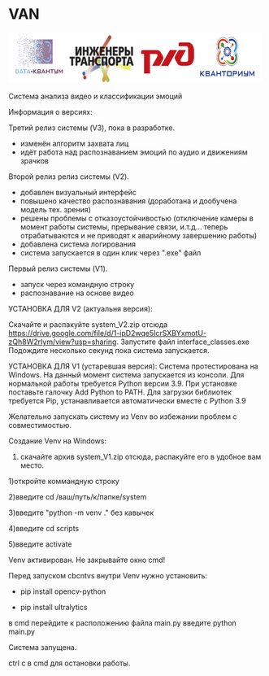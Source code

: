 # VAN

<img src="assets/header.png" width="500" height="100" />

Система анализа видео и классификации эмоций

Информация о версиях:

Третий релиз системы (V3), пока в разработке.
- изменён алгоритм захвата лиц
- идёт работа над распознаванием эмоций по аудио и движениям зрачков

Второй релиз релиз системы (V2).
- добавлен визуальный интерфейс 
- повышено качество распознавания (доработана и дообучена модель тех. зрения)
- решены проблемы с отказоустойчивостью (отключение камеры в момент работы системы, прерывание связи, и.т.д... теперь отрабатываются и не приводят к аварийному завершению работы)
- добавлена система логирования
- система запускается в один клик через ".exe" файл

Первый релиз системы (V1). 
- запуск через командную строку
- распознавание на основе видео

УСТАНОВКА ДЛЯ V2 (актуальня версия):

Скачайте и распакуйте system_V2.zip отсюда https://drive.google.com/file/d/1-ipD2wqe5IcrSXBYxmotU-zQh8W2rIym/view?usp=sharing.
Запустите файл interface_classes.exe
Подождите несколько секунд пока система запускается.

УСТАНОВКА ДЛЯ V1 (устаревшая версия):
Система протестирована на Windows.
На данный момент система запускается из консоли. 
Для нормальной работы требуется Python версии 3.9. При установке поставьте галочку Add Python to PATH.
Для загрузки библиотек требуется Pip, устанавливается автоматически вместе с Python 3.9

Желательно запускать систему из Venv во избежании проблем с совместимостью.

Создание Venv на Windows:
  1) скачайте архив system_V1.zip отсюда, распакуйте его в удобное вам место.

  1)откройте коммандную строку
  
  2)введите сd /ваш/путь/к/папке/system
  
  3)введите "python -m venv ." без кавычек
  
  4)введите cd scripts

  5)введите activate

Venv активирован.
Не закрывайте окно cmd!

Перед запуском cbcntvs внутри Venv нужно установить: 

- pip install opencv-python
  
- pip install ultralytics

в cmd перейдите к расположению файла main.py
введите python main.py

Система запущена.

ctrl c в cmd для остановки работы.
